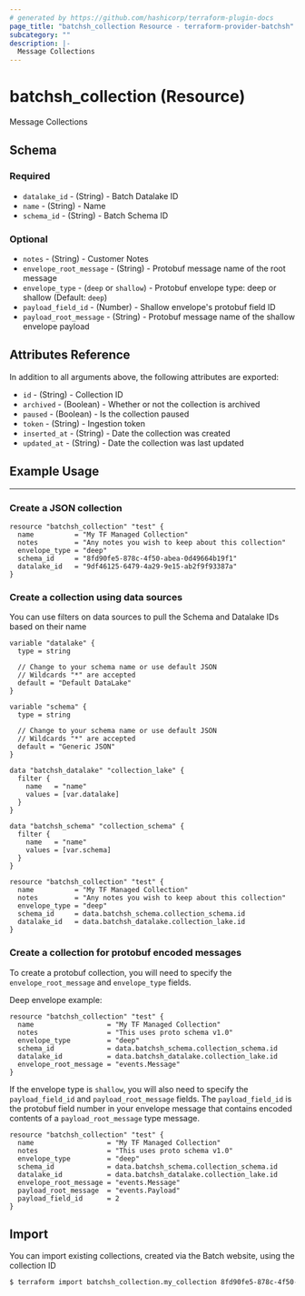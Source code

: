 ```yaml
---
# generated by https://github.com/hashicorp/terraform-plugin-docs
page_title: "batchsh_collection Resource - terraform-provider-batchsh"
subcategory: ""
description: |-
  Message Collections
---
```


# batchsh_collection (Resource)

Message Collections



<!-- schema generated by tfplugindocs -->
## Schema

### Required

- `datalake_id` - (String) - Batch Datalake ID
- `name` - (String) - Name
- `schema_id` - (String) - Batch Schema ID

### Optional

- `notes` - (String) - Customer Notes
- `envelope_root_message` - (String) - Protobuf message name of the root message
- `envelope_type` - (`deep` or `shallow`) - Protobuf envelope type: deep or shallow (Default: `deep`)
- `payload_field_id` - (Number) - Shallow envelope's protobuf field ID
- `payload_root_message` - (String) - Protobuf message name of the shallow envelope payload

## Attributes Reference

In addition to all arguments above, the following attributes are exported:

- `id` - (String) - Collection ID
- `archived` - (Boolean) - Whether or not the collection is archived
- `paused` - (Boolean) - Is the collection paused
- `token` - (String) - Ingestion token
- `inserted_at` - (String) - Date the collection was created
- `updated_at` - (String) - Date the collection was last updated

## Example Usage

---

### Create a JSON collection

```hcl
resource "batchsh_collection" "test" {
  name          = "My TF Managed Collection"
  notes         = "Any notes you wish to keep about this collection"
  envelope_type = "deep"
  schema_id     = "8fd90fe5-878c-4f50-abea-0d49664b19f1"
  datalake_id   = "9df46125-6479-4a29-9e15-ab2f9f93387a"
}
```

### Create a collection using data sources

You can use filters on data sources to pull the Schema and Datalake IDs based on their name

```hcl
variable "datalake" {
  type = string

  // Change to your schema name or use default JSON
  // Wildcards "*" are accepted
  default = "Default DataLake"
}

variable "schema" {
  type = string

  // Change to your schema name or use default JSON
  // Wildcards "*" are accepted
  default = "Generic JSON"
}

data "batchsh_datalake" "collection_lake" {
  filter {
    name   = "name"
    values = [var.datalake]
  }
}

data "batchsh_schema" "collection_schema" {
  filter {
    name   = "name"
    values = [var.schema]
  }
}

resource "batchsh_collection" "test" {
  name          = "My TF Managed Collection"
  notes         = "Any notes you wish to keep about this collection"
  envelope_type = "deep"
  schema_id     = data.batchsh_schema.collection_schema.id
  datalake_id   = data.batchsh_datalake.collection_lake.id
}
```

### Create a collection for protobuf encoded messages

To create a protobuf collection, you will need to specify the `envelope_root_message` and `envelope_type` fields.

Deep envelope example:
```hcl
resource "batchsh_collection" "test" {
  name                  = "My TF Managed Collection"
  notes                 = "This uses proto schema v1.0"
  envelope_type         = "deep"
  schema_id             = data.batchsh_schema.collection_schema.id
  datalake_id           = data.batchsh_datalake.collection_lake.id
  envelope_root_message = "events.Message"
}
```

If the envelope type is `shallow`, you will also need to specify the `payload_field_id` and 
`payload_root_message` fields. The `payload_field_id` is the protobuf field number in your envelope
message that contains encoded contents of a `payload_root_message` type message.


```hcl
resource "batchsh_collection" "test" {
  name                  = "My TF Managed Collection"
  notes                 = "This uses proto schema v1.0"
  envelope_type         = "deep"
  schema_id             = data.batchsh_schema.collection_schema.id
  datalake_id           = data.batchsh_datalake.collection_lake.id
  envelope_root_message = "events.Message"
  payload_root_message  = "events.Payload"
  payload_field_id      = 2
}
```


## Import

You can import existing collections, created via the Batch website, using the collection ID

```bash
$ terraform import batchsh_collection.my_collection 8fd90fe5-878c-4f50-abea-0d49664b19f1
```
